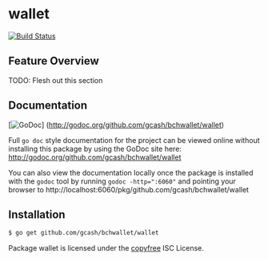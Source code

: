 # wallet

[![Build Status](https://github.com/gcash/bchwallet/actions/workflows/main.yml/badge.svg?branch=master)](https://github.com/gcash/bchwallet/actions/workflows/main.yml)

## Feature Overview

TODO: Flesh out this section

## Documentation

[![GoDoc](https://godoc.org/github.com/gcash/bchwallet/wallet?status.png)]
(http://godoc.org/github.com/gcash/bchwallet/wallet)

Full `go doc` style documentation for the project can be viewed online without
installing this package by using the GoDoc site here:
http://godoc.org/github.com/gcash/bchwallet/wallet

You can also view the documentation locally once the package is installed with
the `godoc` tool by running `godoc -http=":6060"` and pointing your browser to
http://localhost:6060/pkg/github.com/gcash/bchwallet/wallet

## Installation

```bash
$ go get github.com/gcash/bchwallet/wallet
```

Package wallet is licensed under the [copyfree](http://copyfree.org) ISC
License.
